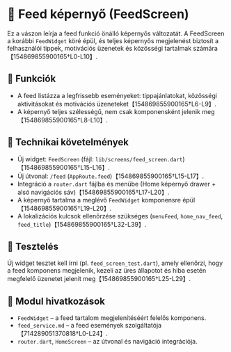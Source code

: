 # 📣 Feed képernyő (FeedScreen)

Ez a vászon leírja a feed funkció önálló képernyős változatát.  A FeedScreen a korábbi `FeedWidget` köré épül, és teljes képernyős megjelenést biztosít a felhasználói tippek, motivációs üzenetek és közösségi tartalmak számára【154869855900165†L0-L10】.

## 🎯 Funkciók

- A feed listázza a legfrissebb eseményeket: tippajánlatokat, közösségi aktivitásokat és motivációs üzeneteket【154869855900165†L6-L9】.
- A képernyő teljes szélességű, nem csak komponensként jelenik meg【154869855900165†L8-L10】.

## 🔧 Technikai követelmények

- Új widget: `FeedScreen` (fájl: `lib/screens/feed_screen.dart`)【154869855900165†L15-L16】.
- Új útvonal: `/feed` (`AppRoute.feed`)【154869855900165†L15-L17】.
- Integráció a `router.dart` fájlba és menübe (Home képernyő drawer + alsó navigációs sáv)【154869855900165†L17-L20】.
- A képernyő tartalma a meglévő `FeedWidget` komponensre épül【154869855900165†L19-L20】.
- A lokalizációs kulcsok ellenőrzése szükséges (`menuFeed`, `home_nav_feed`, `feed_title`)【154869855900165†L32-L39】.

## 🧪 Tesztelés

Új widget tesztet kell írni (pl. `feed_screen_test.dart`), amely ellenőrzi, hogy a feed komponens megjelenik, kezeli az üres állapotot és hiba esetén megfelelő üzenetet jelenít meg【154869855900165†L25-L29】.

## 📎 Modul hivatkozások

- `FeedWidget` – a feed tartalom megjelenítéséért felelős komponens.
- `feed_service.md` – a feed események szolgáltatója【714289051370818†L0-L24】.
- `router.dart`, `HomeScreen` – az útvonal és navigáció integrációja.
